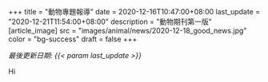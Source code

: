 +++
title = "動物專題報導"
date = 2020-12-16T10:47:00+08:00
last_update = "2020-12-21T11:54:00+08:00"
description = "動物期刊第一版"
[article_image]
    src = "images/animal/news/2020-12-18_good_news.jpg"
    color = "bg-success"
draft = false
+++

*最後更新日期: {{< param last_update  >}}*

Hi
